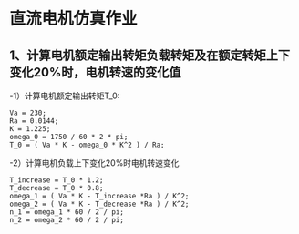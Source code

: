 # 直流电机仿真作业
##  1、计算电机额定输出转矩负载转矩及在额定转矩上下变化20%时，电机转速的变化值
-1）计算电机额定输出转矩T_0:
```
Va = 230;  
Ra = 0.0144;  
K = 1.225;  
omega_0 = 1750 / 60 * 2 * pi;  
T_0 = ( Va * K - omega_0 * K^2 ) / Ra;
```

-2）计算电机负载上下变化20%时电机转速变化
```
T_increase = T_0 * 1.2;
T_decrease = T_0 * 0.8;
omega_1 = ( Va * K - T_increase *Ra ) / K^2;
omega_2 = ( Va * K - T_decrease *Ra ) / K^2;
n_1 = omega_1 * 60 / 2 / pi;
n_2 = omega_2 * 60 / 2 / pi;
```

